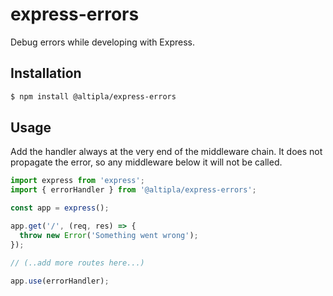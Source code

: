 
# express-errors
Debug errors while developing with Express.


## Installation

```sh
$ npm install @altipla/express-errors
```


## Usage

Add the handler always at the very end of the middleware chain. It does not propagate the error, so any middleware below it will not be called.

```ts
import express from 'express';
import { errorHandler } from '@altipla/express-errors';

const app = express();

app.get('/', (req, res) => {
  throw new Error('Something went wrong');
});

// (..add more routes here...)

app.use(errorHandler);
```
